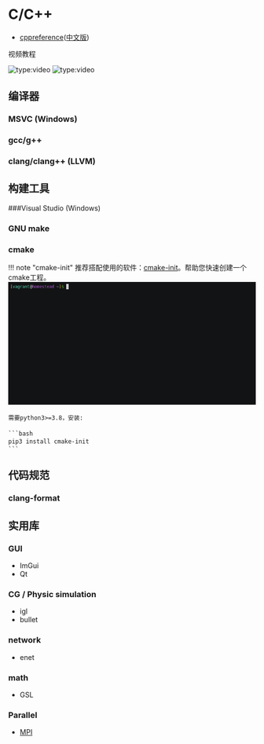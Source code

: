 # C/C++

- [cppreference](https://en.cppreference.com/w/)([中文版](https://zh.cppreference.com/w/%E9%A6%96%E9%A1%B5))

视频教程

![type:video](https://www.youtube.com/embed/KJgsSFOSQv0)
![type:video](https://www.youtube.com/embed/vLnPwxZdW4Y)

## 编译器

### MSVC (Windows)

### gcc/g++

### clang/clang++ (LLVM)

## 构建工具

###Visual Studio (Windows)

### GNU make

### cmake
  
!!! note "cmake-init"
    推荐搭配使用的软件：[cmake-init](https://github.com/friendlyanon/cmake-init)。帮助您快速创建一个cmake工程。
    ![](cpp.asserts/cmake-init_example.gif)

    需要python3>=3.8，安装:

    ```bash
    pip3 install cmake-init
    ```

## 代码规范

### clang-format



## 实用库

### GUI

- ImGui
- Qt

### CG / Physic simulation

- igl
- bullet

### network

- enet

### math

- GSL

### Parallel

- [MPI](mpi)
